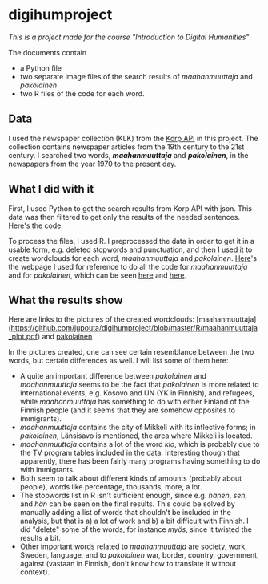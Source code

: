 # digihumproject
_This is a project made for the course "Introduction to Digital Humanities"_

The documents contain
  - a Python file
  - two separate image files of the search results of _maahanmuuttaja_ and _pakolainen_
  - two R files of the code for each word.

## Data
I used the newspaper collection (KLK) from the [Korp API](https://kitwiki.csc.fi/twiki/bin/view/FinCLARIN/KielipankkiHelpKorpWebService) in this project. The collection contains newspaper articles from the 19th century to the 21st century. I searched two words, **_maahanmuuttaja_** and **_pakolainen_**, in the newspapers from the year 1970 to the present day.

## What I did with it
First, I used Python to get the search results from Korp API with json. This data was then filtered to get only the results of the needed sentences. [Here](https://github.com/jupouta/digihumproject/blob/master/Python%20/korp_file.py)'s the code.

To process the files, I used R. I preprocessed the data in order to get it in a usable form, e.g. deleted stopwords and punctuation, and then I used it to create wordclouds for each word, _maahanmuuttaja_ and _pakolainen_. [Here](https://rstudio-pubs-static.s3.amazonaws.com/31867_8236987cf0a8444e962ccd2aec46d9c3.html)'s the webpage I used for reference to do all the code for _maahanmuuttaja_ and for _pakolainen_, which can be seen [here](https://github.com/jupouta/digihumproject/blob/master/R/tutkimuskoodi_maahanmuuttaja.R) and [here](https://github.com/jupouta/digihumproject/blob/master/R/tutkimuskoodi_pakolainen.R).

## What the results show
Here are links to the pictures of the created wordclouds:
[maahanmuuttaja] (https://github.com/jupouta/digihumproject/blob/master/R/maahanmuuttaja_plot.pdf) and [pakolainen](https://github.com/jupouta/digihumproject/blob/master/R/pakolainen_plot.pdf)

In the pictures created, one can see certain resemblance between the two words, but certain differences as well. I will list some of them here:

  - A quite an important difference between _pakolainen_ and _maahanmuuttaja_ seems to be the fact that _pakolainen_ is more related to international events, e.g. Kosovo and UN (YK in Finnish), and refugees, while _maahanmuuttaja_ has something to do with either Finland of the Finnish people (and it seems that they are somehow opposites to immigrants).
  - _maahanmuuttaja_ contains the city of Mikkeli with its inflective forms; in _pakolainen_, Länsisavo is mentioned, the area where Mikkeli is located.
  - _maahanmuuttaja_ contains a lot of the word _klo_, which is probably due to the TV program tables included in the data. Interesting though that apparently, there has been fairly many programs having something to do with immigrants.
  - Both seem to talk about different kinds of amounts (probably about people), words like percentage, thousands, more, a lot.
  - The stopwords list in R isn't sufficient enough, since e.g. _hänen_, _sen_, and _hän_ can be seen on the final results. This could be solved by manually adding a list of words that shouldn't be included in the analysis, but that is a) a lot of work and b) a bit difficult with Finnish. I did "delete" some of the words, for instance _myös_, since it twisted the results a bit.
  - Other important words related to _maahanmuuttaja_ are society, work, Sweden, language, and to _pakolainen_ war, border, country, government, against (vastaan in Finnish, don't know how to translate it without context).
